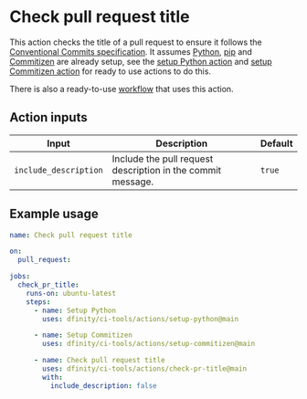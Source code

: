 # Check pull request title

This action checks the title of a pull request to ensure it follows the [Conventional Commits specification](https://www.conventionalcommits.org/en/v1.0.0/). It assumes [Python](https://www.python.org/), [pip](https://pip.pypa.io/en/stable/) and [Commitizen](https://commitizen-tools.github.io/commitizen/) are already setup, see the [setup Python action](../setup-python/README.md) and [setup Commitizen action](../setup-commitizen/README.md) for ready to use actions to do this.

There is also a ready-to-use [workflow](../../workflows/check-pr-title/README.md) that uses this action.

## Action inputs

| Input                 | Description                                                 | Default |
| --------------------- | ----------------------------------------------------------- | ------- |
| `include_description` | Include the pull request description in the commit message. | `true`  |

## Example usage

```yaml
name: Check pull request title

on:
  pull_request:

jobs:
  check_pr_title:
    runs-on: ubuntu-latest
    steps:
      - name: Setup Python
        uses: dfinity/ci-tools/actions/setup-python@main

      - name: Setup Commitizen
        uses: dfinity/ci-tools/actions/setup-commitizen@main

      - name: Check pull request title
        uses: dfinity/ci-tools/actions/check-pr-title@main
        with:
          include_description: false
```
